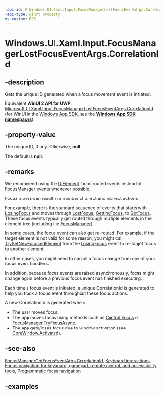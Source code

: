 ```yaml
---
-api-id: P:Windows.UI.Xaml.Input.FocusManagerLostFocusEventArgs.CorrelationId
-api-type: winrt property
ms.custom: RS5
---
```


<!-- Property syntax.
public Guid CorrelationId { get; }
-->

# Windows.UI.Xaml.Input.FocusManagerLostFocusEventArgs.CorrelationId

## -description

Gets the unique ID generated when a focus movement event is initiated.

Equivalent **WinUI 2 API for UWP**: [Microsoft.UI.Xaml.Input.FocusManagerLostFocusEventArgs.CorrelationId](/windows/winui/api/microsoft.ui.xaml.input.focusmanagerlostfocuseventargs.correlationid) (for WinUI in the [Windows App SDK](/windows/apps/windows-app-sdk/), see the **[Windows App SDK namespaces](/windows/windows-app-sdk/api/winrt/)**).

## -property-value

The unique ID, if any. Otherwise, **null**.

The default is **null**.

## -remarks

We recommend using the [UIElement](../windows.ui.xaml/uielement.md) focus routed events instead of [FocusManager](focusmanager.md) events whenever possible.

Focus moves can result in a number of direct and indirect actions.

For example, there is the standard sequence of events that starts with [LosingFocus](../windows.ui.xaml/uielement_losingfocus.md) and moves through [LostFocus](../windows.ui.xaml/uielement_lostfocus.md), [GettingFocus](../windows.ui.xaml/uielement_gettingfocus.md), to [GotFocus](../windows.ui.xaml/uielement_gotfocus.md). These focus events typically get routed through multiple elements in the element tree (including the [FocusManager](focusmanager.md)).

In some cases, the focus event can also get re-routed. For example, if the target element is not valid for some reason, you might call [TrySetNewFocusedElement](losingfocuseventargs_trysetnewfocusedelement_804964491.md) from the [LosingFocus](../windows.ui.xaml/uielement_losingfocus.md) event to re-target focus to another element.

In other cases, you might need to cancel a focus change from one of your focus event handlers.

In addition, because focus events are raised asynchronously, focus might change again before a previous focus event has finished executing.

Each time a focus event is initiated, a unique CorrelationId is generated to help you track a focus event throughout these focus actions.

A new CorrelationId is generated when:

- The user moves focus.
- The app moves focus using methods such as [Control.Focus](../windows.ui.xaml.controls/control_focus_195503898.md) or [FocusManager.TryFocusAsync](focusmanager_tryfocusasync_1779533284.md).
- The app gets/loses focus due to window activation (see [CoreWindow.Activated](../windows.ui.core/corewindow_activated.md)).

## -see-also

[FocusManagerGotFocusEventArgs.CorrelationId](focusmanagergotfocuseventargs_correlationid.md), [Keyboard interactions](/windows/uwp/design/input/keyboard-interactions), [Focus navigation for keyboard, gamepad, remote control, and accessibility tools](/windows/uwp/design/input/focus-navigation), [Programmatic focus navigation](/windows/uwp/design/input/focus-navigation-programmatic)

## -examples
